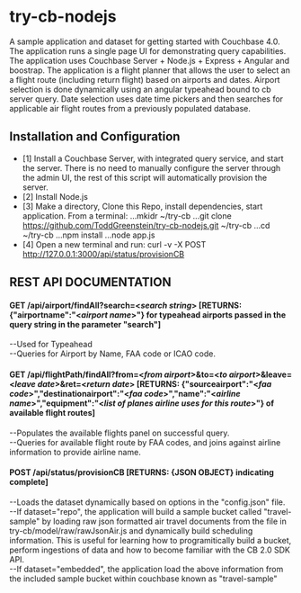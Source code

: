 try-cb-nodejs
===============

A sample application and dataset for getting started with Couchbase 4.0.  The application runs a single page UI for demonstrating query capabilities.   The application uses Couchbase Server +  Node.js + Express + Angular and boostrap.   The application is a flight planner that allows the user to select an a flight route (including return flight) based on airports and dates. Airport selection is done dynamically using an angular typeahead bound to cb server query.   Date selection uses date time pickers and then searches for applicable air flight routes from a previously populated database.  

## Installation and Configuration
 - [1] Install a Couchbase Server, with integrated query service, and start the server.   There is no need to manually configure the server through the admin UI, the rest of this script will automatically provision the server.  
 - [2] Install Node.js
 - [3] Make a directory, Clone this Repo, install dependencies, start application.  From a terminal:
...mkidr ~/try-cb 
...git clone https://github.com/ToddGreenstein/try-cb-nodejs.git ~/try-cb
...cd ~/try-cb
...npm install
...node app.js
 - [4] Open a new terminal and run: curl -v -X POST http://127.0.0.1:3000/api/status/provisionCB 

## REST API DOCUMENTATION
#### GET /api/airport/findAll?search=<_search string_> [**RETURNS: {"airportname":"<_airport name_>"} for typeahead airports passed in the query string in the parameter "search"**] 	
--Used for Typeahead							
--Queries for Airport by Name, FAA code or ICAO code.

#### GET /api/flightPath/findAll?from=<_from airport_>&to=<_to airport_>&leave=<_leave date_>&ret=<_return date_> [**RETURNS: {"sourceairport":"<_faa code_>","destinationairport":"<_faa code_>","name":"<_airline name_>","equipment":"<_list of planes airline uses for this route_>"} of available flight routes**]
--Populates the available flights panel on successful query.  
--Queries for available flight route by FAA codes, and joins against airline information to provide airline name.  

#### POST /api/status/provisionCB [**RETURNS: {JSON OBJECT} indicating complete**]
--Loads the dataset dynamically based on options in the "config.json" file.   
--If dataset="repo", the application will build a sample bucket called "travel-sample" by loading raw json formatted air travel documents from the file in try-cb/model/raw/rawJsonAir.js and dynamically build scheduling information.  This is useful for learning how to programitically build a bucket, perform ingestions of data and how to become familiar with the CB 2.0 SDK API.  
--If dataset="embedded", the application load the above information from the included sample bucket within couchbase known as "travel-sample"
